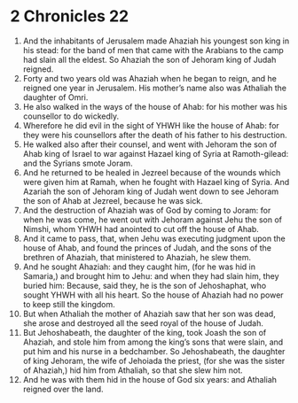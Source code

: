﻿# 2 Chronicles 22
1. And the inhabitants of Jerusalem made Ahaziah his youngest son king in his stead: for the band of men that came with the Arabians to the camp had slain all the eldest. So Ahaziah the son of Jehoram king of Judah reigned. 
2. Forty and two years old was Ahaziah when he began to reign, and he reigned one year in Jerusalem. His mother’s name also was Athaliah the daughter of Omri. 
3. He also walked in the ways of the house of Ahab: for his mother was his counsellor to do wickedly. 
4. Wherefore he did evil in the sight of YHWH like the house of Ahab: for they were his counsellors after the death of his father to his destruction. 
5.  He walked also after their counsel, and went with Jehoram the son of Ahab king of Israel to war against Hazael king of Syria at Ramoth-gilead: and the Syrians smote Joram. 
6. And he returned to be healed in Jezreel because of the wounds which were given him at Ramah, when he fought with Hazael king of Syria. And Azariah the son of Jehoram king of Judah went down to see Jehoram the son of Ahab at Jezreel, because he was sick. 
7. And the destruction of Ahaziah was of God by coming to Joram: for when he was come, he went out with Jehoram against Jehu the son of Nimshi, whom YHWH had anointed to cut off the house of Ahab. 
8. And it came to pass, that, when Jehu was executing judgment upon the house of Ahab, and found the princes of Judah, and the sons of the brethren of Ahaziah, that ministered to Ahaziah, he slew them. 
9. And he sought Ahaziah: and they caught him, (for he was hid in Samaria,) and brought him to Jehu: and when they had slain him, they buried him: Because, said they, he is the son of Jehoshaphat, who sought YHWH with all his heart. So the house of Ahaziah had no power to keep still the kingdom. 
10.  But when Athaliah the mother of Ahaziah saw that her son was dead, she arose and destroyed all the seed royal of the house of Judah. 
11. But Jehoshabeath, the daughter of the king, took Joash the son of Ahaziah, and stole him from among the king’s sons that were slain, and put him and his nurse in a bedchamber. So Jehoshabeath, the daughter of king Jehoram, the wife of Jehoiada the priest, (for she was the sister of Ahaziah,) hid him from Athaliah, so that she slew him not. 
12. And he was with them hid in the house of God six years: and Athaliah reigned over the land. 
